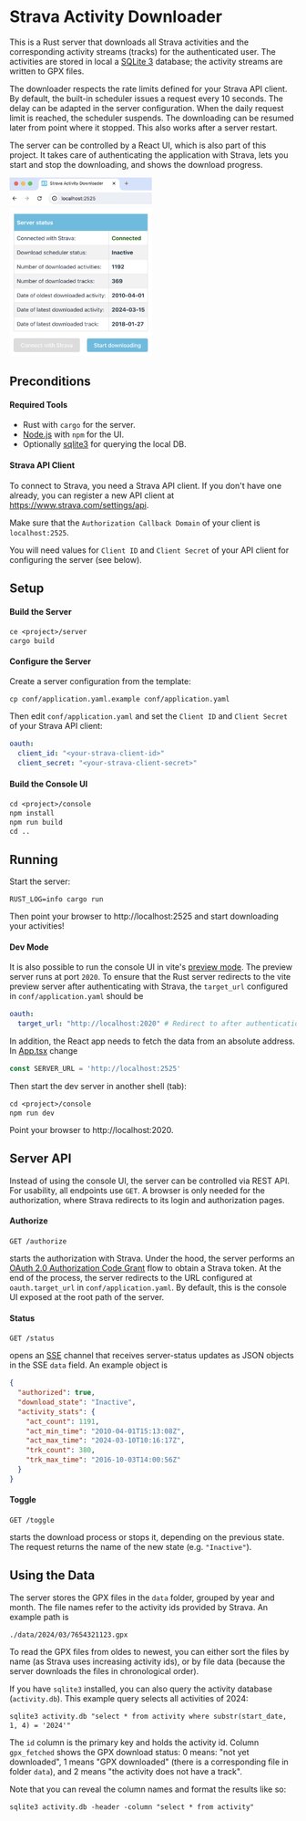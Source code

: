 # Strava Activity Downloader

This is a Rust server that downloads all Strava activities and the corresponding activity streams (tracks)
for the authenticated user. The activities are stored in local a [SQLite 3](https://www.sqlite.org) database;
the activity streams are written to GPX files.

The downloader respects the rate limits defined for your Strava API client.
By default, the built-in scheduler issues a request every 10 seconds.
The delay can be adapted in the server configuration.
When the daily request limit is reached, the scheduler suspends.
The downloading can be resumed later from point where it stopped.
This also works after a server restart.

The server can be controlled by a React UI, which is also part of this project. 
It takes care of authenticating the application with Strava, lets you start and stop the downloading,
and shows the download progress.

<img src="screenshot.png" alt="Screenshot of the console application" style="width:250px;"/>

## Preconditions
#### Required Tools
* Rust with `cargo` for the server.
* [Node.js](https://docs.npmjs.com/downloading-and-installing-node-js-and-npm) with `npm` for the UI.
* Optionally [sqlite3](https://www.sqlite.org) for querying the local DB.

#### Strava API Client
To connect to Strava, you need a Strava API client.
If you don't have one already, you can register a new API client at https://www.strava.com/settings/api.

Make sure that the `Authorization Callback Domain` of your client is `localhost:2525`.

You will need values for `Client ID` and `Client Secret` of your API client for configuring the server (see below).

## Setup

#### Build the Server
```shell
ce <project>/server
cargo build
```

#### Configure the Server
Create a server configuration from the template:
```shell
cp conf/application.yaml.example conf/application.yaml
```
Then edit `conf/application.yaml` and set the `Client ID` and `Client Secret` of your Strava API client:
```yaml
oauth:
  client_id: "<your-strava-client-id>"
  client_secret: "<your-strava-client-secret>"
```

#### Build the Console UI
```shell
cd <project>/console
npm install
npm run build
cd ..
```

## Running

Start the server:
```shell
RUST_LOG=info cargo run 
```
Then point your browser to http://localhost:2525 and start downloading your activities!

#### Dev Mode

It is also possible to run the console UI in vite's [preview mode](https://vitejs.dev/guide/cli#vite-preview).
The preview server runs at port `2020`. To ensure that the Rust server redirects to the vite preview server
after authenticating with Strava, the `target_url` configured in `conf/application.yaml` should be
```yaml
oauth:
  target_url: "http://localhost:2020" # Redirect to after authentication
```
In addition, the React app needs to fetch the data from an absolute address. In [App.tsx](./console/src/App.tsx) change
```javascript
const SERVER_URL = 'http://localhost:2525'
```
Then start the dev server in another shell (tab):
```shell
cd <project>/console
npm run dev
```
Point your browser to http://localhost:2020.

## Server API
Instead of using the console UI, the server can be controlled via REST API.
For usability, all endpoints use `GET`.
A browser is only needed for the authorization,
where Strava redirects to its login and authorization pages.

#### Authorize
```
GET /authorize
```
starts the authorization with Strava.
Under the hood, the server performs an [OAuth 2.0 Authorization Code Grant](https://oauth.net/2/grant-types/authorization-code/) flow
to obtain a Strava token. At the end of the process, the server redirects to
the URL configured at `oauth.target_url` in `conf/application.yaml`.
By default, this is the console UI exposed at the root path of the server.

#### Status
```
GET /status
```
opens an [SSE](https://en.wikipedia.org/wiki/Server-sent_events) channel that receives
server-status updates as JSON objects in the SSE `data` field. An example object is
```json
{
  "authorized": true,
  "download_state": "Inactive",
  "activity_stats": {
    "act_count": 1191,
    "act_min_time": "2010-04-01T15:13:08Z",
    "act_max_time": "2024-03-10T10:16:17Z",
    "trk_count": 380,
    "trk_max_time": "2016-10-03T14:00:56Z"
  }
}

```
#### Toggle
```
GET /toggle
```
starts the download process or stops it, depending on the previous state.
The request returns the name of the new state (e.g. `"Inactive"`).

## Using the Data
The server stores the GPX files in the `data` folder, grouped by year and month.
The file names refer to the activity ids provided by Strava. An example path is
```
./data/2024/03/7654321123.gpx
```
To read the GPX files from oldes to newest, you can either sort the files by name
(as Strava uses increasing activity ids), or by file data (because the server downloads the
files in chronological order).

If you have `sqlite3` installed, you can also query the activity database (`activity.db`).
This example query selects all activities of 2024:
```
sqlite3 activity.db "select * from activity where substr(start_date, 1, 4) = '2024'"
```
The `id` column is the primary key and holds the activity id.
Column `gpx_fetched` shows the GPX download status:
0 means: "not yet downloaded",
1 means "GPX downloaded" (there is a corresponding file in folder `data`), and
2 means "the activity does not have a track".

Note that you can reveal the column names and format the results like so:
```
sqlite3 activity.db -header -column "select * from activity"
```
